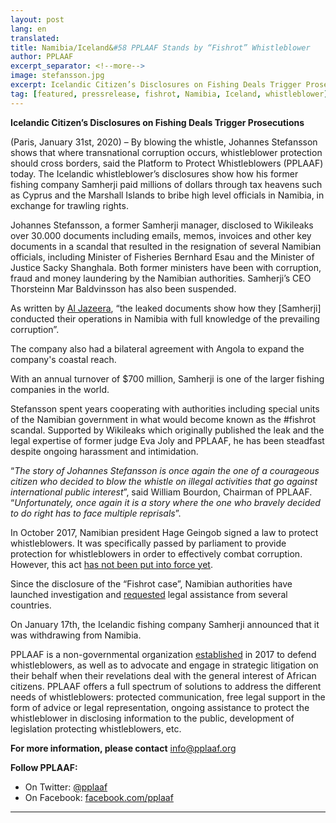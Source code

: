 ```yaml
---
layout: post
lang: en
translated: 
title: Namibia/Iceland&#58 PPLAAF Stands by “Fishrot” Whistleblower
author: PPLAAF
excerpt_separator: <!--more-->
image: stefansson.jpg
excerpt: Icelandic Citizen’s Disclosures on Fishing Deals Trigger Prosecutions
tag: [featured, pressrelease, fishrot, Namibia, Iceland, whistleblower]
---
```

**Icelandic Citizen’s Disclosures on Fishing Deals Trigger Prosecutions**

(Paris, January 31st, 2020) – By blowing the whistle, Johannes Stefansson shows that where transnational corruption occurs, whistleblower protection should cross borders, said the Platform to Protect Whistleblowers (PPLAAF) today. The Icelandic whistleblower’s disclosures show how his former fishing company Samherji paid millions of dollars through tax heavens such as Cyprus and the Marshall Islands to bribe high level officials in Namibia, in exchange for trawling rights. 

Johannes Stefansson, a former Samherji manager, disclosed to Wikileaks over 30.000 documents including emails, memos, invoices and other key documents in a scandal that resulted in the resignation of several Namibian officials, including Minister of Fisheries Bernhard Esau and the Minister of Justice Sacky Shanghala. Both former ministers have been with corruption, fraud and money laundering by the Namibian authorities. Samherji’s CEO Thorsteinn Mar Baldvinsson has also been suspended. 

As written by [Al Jazeera](https://www.aljazeera.com/indepth/features/anatomy-bribe-deep-dive-underworld-corruption-191201083510578.html), “the leaked documents show how they [Samherji] conducted their operations in Namibia with full knowledge of the prevailing corruption”. 

The company also had a bilateral agreement with Angola to expand the company's coastal reach. 

With an annual turnover of $700 million, Samherji is one of the larger fishing companies in the world. 

Stefansson spent years cooperating with authorities including special units of the Namibian government in what would become known as the #fishrot scandal. Supported by Wikileaks which originally published the leak and the legal expertise of former judge Eva Joly and PPLAAF, he has been steadfast despite ongoing harassment and intimidation.

“_The story of Johannes Stefansson is once again the one of a courageous citizen who decided to blow the whistle on illegal activities that go against international public interest_”, said William Bourdon, Chairman of PPLAAF. “_Unfortunately, once again it is a story where the one who bravely decided to do right has to face multiple reprisals_”. 

In October 2017, Namibian president Hage Geingob signed a law to protect whistleblowers. It was specifically passed by parliament to provide protection for whistleblowers in order to effectively combat corruption. However, this act [has not been put into force yet](https://www.namibian.com.na/87354/read/Whistleblower-Protection-Law-Hangs-in-the-Balance). 

Since the disclosure of the “Fishrot case”, Namibian authorities have launched investigation and [requested](https://www.namibian.com.na/87432/read/State-hunts-Fishrot-assets-in-Dubai) legal assistance from several countries. 

On January 17th, the Icelandic fishing company Samherji announced that it was withdrawing from Namibia. 

PPLAAF is a non-governmental organization [established](https://www.theguardian.com/world/2017/mar/10/rebels-with-a-cause-africas-whistleblowers-need-urgent-protection) in 2017 to defend whistleblowers, as well as to advocate and engage in strategic litigation on their behalf when their revelations deal with the general interest of African citizens. PPLAAF offers a full spectrum of solutions to address the different needs of whistleblowers: protected communication, free legal support in the form of advice or legal representation, ongoing assistance to protect the whistleblower in disclosing information to the public, development of legislation protecting whistleblowers, etc.



**For more information, please contact** [info@pplaaf.org](mailto:info@pplaaf.org)

**Follow PPLAAF:**
- On Twitter: [@pplaaf](https://twitter.com/pplaaf)
- On Facebook: [facebook.com/pplaaf](https://www.facebook.com/PPLAAF/)

----------------------

